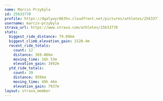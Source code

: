 ```yaml
---
name: Marcin Przybyla
id: 25633770
profile: https://dgalywyr863hv.cloudfront.net/pictures/athletes/25633770/12947173/2/large.jpg
username: marcin-przybyla
strava_url: https://www.strava.com/athletes/25633770
stats:
  biggest_ride_distance: 79.09km
  biggest_climb_elevation_gain: 1520.4m
  recent_ride_totals:
    count: 12
    distance: 369.08km
    moving_time: 16h 33m
    elevation_gain: 3492m
  ytd_ride_totals:
    count: 39
    distance: 959km
    moving_time: 49h 46m
    elevation_gain: 7937m
layout: strava_member
--- 
```

